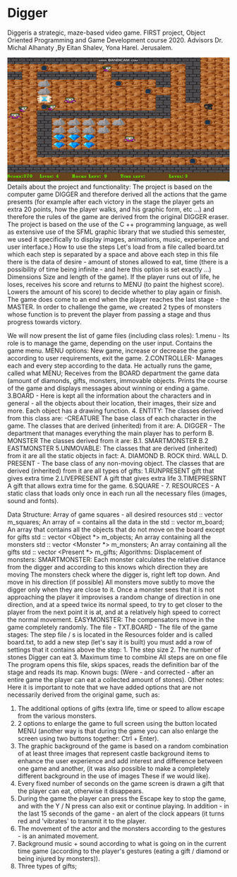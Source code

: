 # Digger
Diggeris a strategic, maze-based video game. FIRST project,  Object Oriented Programming and Game Development course 2020. Advisors Dr. Michal Alhanaty ,By Eitan Shalev, Yona Harel. Jerusalem.

[![](https://github.com/eitanshalev/Digger/blob/main/DIGGER_GAME.gif)](http://www.youtube.com/watch?v=zQyBtQYChKc "my video")
Details about the project and functionality:
The project is based on the computer game DIGGER and therefore derived all the actions that the game presents (for example after each victory in the stage the player gets an extra 20 points, how the player walks, and his graphic form, etc ...) and therefore the rules of the game are derived from the original DIGGER eraser.
The project is based on the use of the C ++ programming language, as well as extensive use of the SFML graphic library that we studied this semester, we used it specifically to display images, animations, music, experience and user interface.)
How to use the steps Let's load from a file called board.txt which each step is separated by a space and above each step in this file there is the data of desire - amount of stones allowed to eat, time (there is a possibility of time being infinite - and here this option is set exactly ...) Dimensions Size and length of the game).
If the player runs out of life, he loses, receives his score and returns to MENU (to paint the highest score).
Lowers the amount of his score) to decide whether to play again or finish. The game does come to an end when the player reaches the last stage - the MASTER. In order to challenge the game, we created 2 types of monsters whose function is to prevent the player from passing a stage and thus progress towards victory.

We will now present the list of game files (including class roles):
1.menu - Its role is to manage the game, depending on the user input. Contains the game menu.
MENU options: New game, increase or decrease the game according to user requirements, exit the game.
2.CONTROLLER- Manages each and every step according to the data. He actually runs the game, called what MENU; Receives from the BOARD department the game data (amount of diamonds, gifts, monsters, immovable objects. Prints the course of the game and displays messages about winning or ending a game.
3.BOARD - Here is kept all the information about the characters and in general - all the objects about their location, their images, their size and more. Each object has a drawing function.
4. ENTITY: The classes derived from this class are:
-CREATURE The base class of each character in the game.
The classes that are derived (inherited) from it are:
A. DIGGER - The department that manages everything the main player has to perform
B. MONSTER The classes derived from it are:
B.1. SMARTMONSTER
B.2 EASTMONSTER
5.UNMOVABLE: The classes that are derived (inherited) from it are all the static objects in fact:
A. DIAMOND
B. ROCK
third. WALL
D. PRESENT - The base class of any non-moving object. The classes that are derived (inherited) from it are all types of gifts:
1.RUNPRESENT gift that gives extra time
2.LIVEPRESENT A gift that gives extra life
3.TIMEPRESRNT A gift that allows extra time for the game.
6.SQUARE -
7. RESOURCES - A static class that loads only once in each run all the necessary files (images, sound and fonts).



Data Structure:
Array of game squares - all desired resources std :: vector <Square> m_squares;
An array of = contains all the data in the std :: vector <std :: string> m_board;
An array that contains all the objects that do not move on the board except for gifts std :: vector <Object *> m_objects;
An array containing all the monsters std :: vector <Monster *> m_monsters;
An array containing all the gifts std :: vector <Present *> m_gifts;
Algorithms:
Displacement of monsters:
SMARTMONSTER:
Each monster calculates the relative distance from the digger and according to this knows which direction they are moving
The monsters check where the digger is, right left top down. And move in his direction (if possible)
All monsters move subtly to move the digger only when they are close to it. Once a monster sees that it is not approaching the player it improvises a random change of direction in one direction, and at a speed twice its normal speed, to try to get closer to the player from the next point it is at, and at a relatively high speed to correct the normal movement.
EASYMONSTER:
The compensators move in the game completely randomly.
The file - TXT.BOARD - The file of the game stages:
The step file / s is located in the Resources folder and is called board.txt, to add a new step (let's say it is built) you must add a row of settings that it contains above the step: 1. The step size
                                                                      2. The number of stones Digger can eat
                                                                       3. Maximum time to combine
 All steps are on one file
The program opens this file, skips spaces, reads the definition bar of the stage and reads its map.
Known bugs:
(Were - and corrected - after an entire game the player can eat a collected amount of stones).
Other notes:
Here it is important to note that we have added options that are not necessarily derived from the original game, such as:
1. The additional options of gifts (extra life, time or speed to allow escape from the various monsters.
2. 2 options to enlarge the game to full screen using the button located MENU (another way is that during the game you can also enlarge the screen using two buttons together: Ctrl + Enter).
3. The graphic background of the game is based on a random combination of at least three images that represent castle background items to enhance the user experience and add interest and difference between one game and another, (it was also possible to make a completely different background in the use of images These if we would like).
4. Every fixed number of seconds on the game screen is drawn a gift that the player can eat, otherwise it disappears.
5. During the game the player can press the Escape key to stop the game, and with the Y / N press can also exit or continue playing. In addition - in the last 15 seconds of the game - an alert of the clock appears (it turns red and 'vibrates' to transmit it to the player.
6. The movement of the actor and the monsters according to the gestures - is an animated movement.
7. Background music + sound according to what is going on in the current time game (according to the player's gestures (eating a gift / diamond or being injured by monsters)).
7. Three types of gifts;
